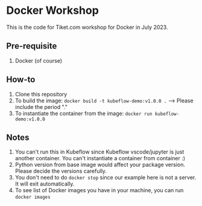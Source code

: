 # Docker Workshop

This is the code for Tiket.com workshop for Docker in July 2023.

## Pre-requisite
1. Docker (of course)

## How-to
1. Clone this repository
2. To build the image: `docker build -t kubeflow-demo:v1.0.0 .` --> Please include the period "."
3. To instantiate the container from the image: `docker run kubeflow-demo:v1.0.0`

## Notes
1. You can't run this in Kubeflow since Kubeflow vscode/jupyter is just another container. You can't instantiate a container from container :)
2. Python version from base image would affect your package version. Please decide the versions carefully.
3. You don't need to do `docker stop` since our example here is not a server. It will exit automatically.
4. To see list of Docker images you have in your machine, you can run `docker images`
